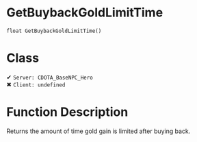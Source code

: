 # GetBuybackGoldLimitTime
```
float GetBuybackGoldLimitTime()
```
# Class
✔ `Server: CDOTA_BaseNPC_Hero`  
✖ `Client: undefined`  

# Function Description
Returns the amount of time gold gain is limited after buying back.
